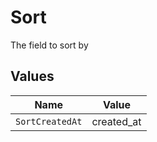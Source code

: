 # Sort

The field to sort by


## Values

| Name            | Value           |
| --------------- | --------------- |
| `SortCreatedAt` | created_at      |